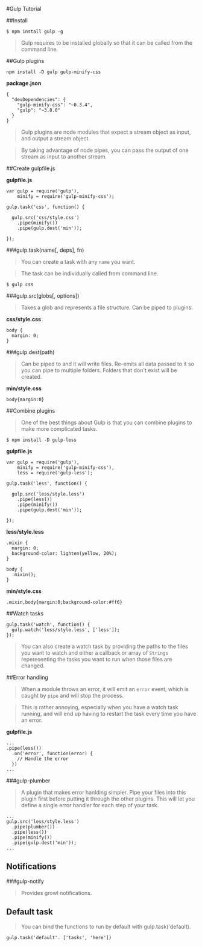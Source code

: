 #Gulp Tutorial

##Install
 
    $ npm install gulp -g

> Gulp requires to be installed globally so that it can be called from the command line.


##Gulp plugins

    npm install -D gulp gulp-minify-css

**package.json**

    {
      "devDependencies": {
        "gulp-minify-css": "~0.3.4",
        "gulp": "~3.8.0"
      }
    }
    
> Gulp plugins are node modules that expect a stream object as input, and output a stream object.

> By taking advantage of node pipes, you can pass the output of one stream as input to another stream.


##Create gulpfile.js

**gulpfile.js**

    var gulp = require('gulp'),
        minify = require('gulp-minify-css');

    gulp.task('css', function() {

      gulp.src('css/style.css')
        .pipe(minify())
        .pipe(gulp.dest('min'));

    });

###gulp.task(name[, deps], fn)
> You can create a task with any `name` you want.

> The task can be individually called from command line.

    $ gulp css


###gulp.src(globs[, options])
> Takes a glob and represents a file structure. Can be piped to plugins.

**css/style.css**

    body {
      margin: 0;
    }


###gulp.dest(path)
> Can be piped to and it will write files. Re-emits all data passed to it so you can pipe to multiple folders. Folders that don't exist will be created.

**min/style.css**

    body{margin:0}
    
##Combine plugins
> One of the best things about Gulp is that you can combine plugins to make more complicated tasks.

    $ npm install -D gulp-less
    
**gulpfile.js**

    var gulp = require('gulp'),
        minify = require('gulp-minify-css'),
        less = require('gulp-less');

    gulp.task('less', function() {

      gulp.src('less/style.less')
        .pipe(less())
        .pipe(minify())
        .pipe(gulp.dest('min'));

    });

**less/style.less**

    .mixin {
      margin: 0;
      background-color: lighten(yellow, 20%);
    }

    body {
      .mixin();
    }

**min/style.css**

    .mixin,body{margin:0;background-color:#ff6}
    
##Watch tasks

    gulp.task('watch', function() {
      gulp.watch('less/style.less', ['less']);
    });

> You can also create a watch task by providing the paths to the files you want to watch and either a callback or array of `Strings` reperesenting the tasks you want to run when those files are changed.

##Error handling
> When a module throws an error, it will emit an `error` event, which is caught by `pipe` and will stop the process.

> This is rather annoying, especially when you have a watch task running, and will end up having to restart the task every time you have an error.

**gulpfile.js**

    ...
    .pipe(less())
      .on('error', function(error) {
        // Handle the error
      })
    ...

###gulp-plumber
> A plugin that makes error hanlding simpler. Pipe your files into this plugin first before putting it through the other plugins. This will let you define a single error handler for each step of your task.

    ...
    gulp.src('less/style.less')
      .pipe(plumber())
      .pipe(less())
      .pipe(minify())
      .pipe(gulp.dest('min'));
    ...

## Notifications

###gulp-notify
> Provides growl notifications.

## Default task
> You can bind the functions to run by default with gulp.task('default).

    gulp.task('default'. ['tasks', 'here'])




